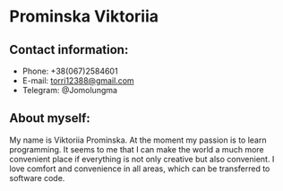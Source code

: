 # **Prominska Viktoriia**

## Contact information:

- Phone: +38(067)2584601
- E-mail: torri12388@gmail.com
- Telegram: @Jomolungma

## About myself:

My name is Viktoriia Prominska. At the moment my passion is to learn
programming. It seems to me that I can make the world a much more convenient
place if everything is not only creative but also convenient. I love comfort and
convenience in all areas, which can be transferred to software code.